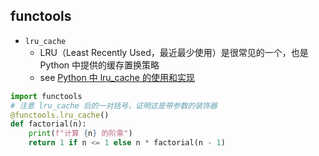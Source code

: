 
## functools

- `lru_cache`
    - LRU（Least Recently Used，最近最少使用）是很常见的一个，也是 Python 中提供的缓存置换策略
    - see [Python 中 lru_cache 的使用和实现](https://zhuanlan.zhihu.com/p/348370957)

```python
import functools
# 注意 lru_cache 后的一对括号，证明这是带参数的装饰器
@functools.lru_cache()
def factorial(n):
    print(f"计算 {n} 的阶乘")
    return 1 if n <= 1 else n * factorial(n - 1)
```
